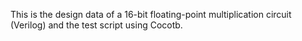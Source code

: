 This is the design data of a 16-bit floating-point multiplication circuit (Verilog) and the test script using Cocotb.
